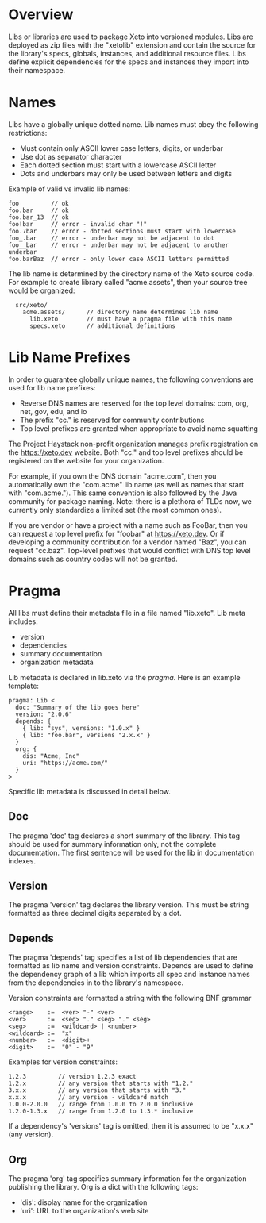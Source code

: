 # Overview

Libs or libraries are used to package Xeto into versioned modules.  Libs
are deployed as zip files with the "xetolib" extension and contain the
source for the library's specs, globals, instances, and additional resource
files.  Libs define explicit dependencies for the specs and instances they
import into their namespace.

# Names

Libs have a globally unique dotted name.  Lib names must obey the following
restrictions:
  - Must contain only ASCII lower case letters, digits, or underbar
  - Use dot as separator character
  - Each dotted section must start with a lowercase ASCII letter
  - Dots and underbars may only be used between letters and digits

Example of valid vs invalid lib names:

```
foo         // ok
foo.bar     // ok
foo.bar_13  // ok
foo!bar     // error - invalid char "!"
foo.7bar    // error - dotted sections must start with lowercase
foo_.bar    // error - underbar may not be adjacent to dot
foo__bar    // error - underbar may not be adjacent to another underbar
foo.barBaz  // error - only lower case ASCII letters permitted
```

The lib name is determined by the directory name of the Xeto source
code.  For example to create library called "acme.assets", then your
source tree would be organized:

```
  src/xeto/
    acme.assets/      // directory name determines lib name
      lib.xeto        // must have a pragma file with this name
      specs.xeto      // additional definitions
```

# Lib Name Prefixes

In order to guarantee globally unique names, the following conventions are
used for lib name prefixes:

- Reverse DNS names are reserved for the top level domains: com, org, net,
  gov, edu, and io
- The prefix "cc." is reserved for community contributions
- Top level prefixes are granted when appropriate to avoid name squatting

The Project Haystack non-profit organization manages prefix registration
on the https://xeto.dev website.  Both "cc." and top level prefixes should
be registered on the website for your organization.

For example, if you own the DNS domain "acme.com", then you automatically
own the "com.acme" lib name (as well as names that start with "com.acme.").
This same convention is also followed by the Java community for package naming.
Note: there is a plethora of TLDs now, we currently only standardize a
limited set (the most common ones).

If you are vendor or have a project with a name such as FooBar, then
you can request a top level prefix for "foobar" at https://xeto.dev.  Or if
developing a community contribution for a vendor named "Baz", you
can request "cc.baz".  Top-level prefixes that would conflict with
DNS top level domains such as country codes will not be granted.

# Pragma

All libs must define their metadata file in a file named "lib.xeto".
Lib meta includes:
  - version
  - dependencies
  - summary documentation
  - organization metadata

Lib metadata is declared in lib.xeto via the *pragma*.  Here is an
example template:

```xeto
pragma: Lib <
  doc: "Summary of the lib goes here"
  version: "2.0.6"
  depends: {
    { lib: "sys", versions: "1.0.x" }
    { lib: "foo.bar", versions "2.x.x" }
  }
  org: {
    dis: "Acme, Inc"
    uri: "https://acme.com/"
  }
>
```

Specific lib metadata is discussed in detail below.

## Doc

The pragma 'doc' tag declares a short summary of the library.  This tag should
be used for summary information only, not the complete documentation.  The
first sentence will be used for the lib in documentation indexes.

## Version

The pragma 'version' tag declares the library version.  This must be
string formatted as three decimal digits separated by a dot.

## Depends

The pragma 'depends' tag specifies a list of lib dependencies that are
formatted as lib name and version constraints.  Depends are used
to define the dependency graph of a lib which imports all spec and
instance names from the dependencies in to the library's namespace.

Version constraints are formatted a string with the following BNF grammar

```
<range>    :=  <ver> "-" <ver>
<ver>      :=  <seg> "." <seg> "." <seg>
<seg>      :=  <wildcard> | <number>
<wildcard> :=  "x"
<number>   :=  <digit>+
<digit>    :=  "0" - "9"
```

Examples for version constraints:

```
1.2.3         // version 1.2.3 exact
1.2.x         // any version that starts with "1.2."
3.x.x         // any version that starts with "3."
x.x.x         // any version - wildcard match
1.0.0-2.0.0   // range from 1.0.0 to 2.0.0 inclusive
1.2.0-1.3.x   // range from 1.2.0 to 1.3.* inclusive
```

If a dependency's 'versions' tag is omitted, then it is assumed
to be "x.x.x" (any version).

## Org

The pragma 'org' tag specifies summary information for the organization
publishing the library. Org is a dict with the following tags:
  - 'dis': display name for the organization
  - 'uri': URL to the organization's web site


